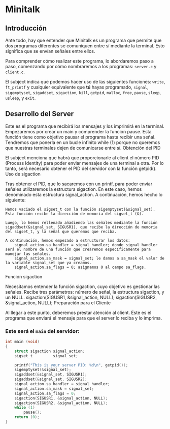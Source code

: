 # Minitalk

## Introducción

Ante todo, hay que entender que Minitalk es un programa que permite que dos programas diferentes se comuniquen entre sí mediante la terminal. Esto significa que se envían señales entre ellos.

Para comprender cómo realizar este programa, lo abordaremos paso a paso, comenzando por cómo nombraremos a los programas: `server.c` y `client.c`.

El subject indica que podemos hacer uso de las siguientes funciones: `write`, `ft_printf` y cualquier equivalente que **tú** hayas programado, `signal`, `sigemptyset`, `sigaddset`, `sigaction`, `kill`, `getpid`, `malloc`, `free`, `pause`, `sleep`, `usleep`, y `exit`.

## Desarrollo del Server

Este es el programa que recibirá los mensajes y los imprimirá en la terminal. Empezaremos por crear un main y comprender la función pause. Esta función tiene como objetivo pausar el programa hasta recibir una señal. Tendremos que ponerla en un bucle infinito while (1) porque no queremos que nuestras terminales dejen de comunicarse entre sí.
Obtención del PID

El subject menciona que habrá que proporcionarle al client el número PID (Process Identity) para poder enviar mensajes de una terminal a otra. Por lo tanto, será necesario obtener el PID del servidor con la función getpid().
Uso de sigaction

Tras obtener el PID, que lo sacaremos con un printf, para poder enviar señales utilizaremos la estructura sigaction. En este caso, hemos denominado esta estructura signal_action. A continuación, hemos hecho lo siguiente:

    Hemos vaciado el sigset_t con la función sigemptyset(&signal_set). Esta función recibe la dirección de memoria del sigset_t (&).

    Luego, lo hemos rellenado añadiendo las señales mediante la función sigaddset(&signal_set, SIGUSR1), que recibe la dirección de memoria del sigset_t, y la señal que queremos que reciba.

    A continuación, hemos empezado a estructurar los datos:
        signal_action.sa_handler = signal_handler; donde signal_handler será el nombre de una función que crearemos específicamente para manejar las señales.
        signal_action.sa_mask = signal_set; le damos a sa_mask el valor de la variable signal_set que ya creamos.
        signal_action.sa_flags = 0; asignamos 0 al campo sa_flags.

Función sigaction

Necesitamos entender la función sigaction, cuyo objetivo es gestionar las señales. Recibe tres parámetros: número de señal, la estructura sigaction, y un NULL.
sigaction(SIGUSR1, &signal_action, NULL);
sigaction(SIGUSR2, &signal_action, NULL);
Preparación para el Cliente

Al llegar a este punto, deberemos prestar atención al client. Este es el programa que enviará el mensaje para que el server lo reciba y lo imprima.

### Este será el `main` del servidor:

```c
int main (void)
{
    struct sigaction signal_action;
    sigset_t         signal_set;

    printf("This is your server PID: %d\n", getpid());
    sigemptyset(&signal_set);
    sigaddset(&signal_set, SIGUSR1);
    sigaddset(&signal_set, SIGUSR2);
    signal_action.sa_handler = signal_handler;
    signal_action.sa_mask = signal_set;
    signal_action.sa_flags = 0;
    sigaction(SIGUSR1, &signal_action, NULL);
    sigaction(SIGUSR2, &signal_action, NULL);
    while (1)
        pause();
    return (0);
}


